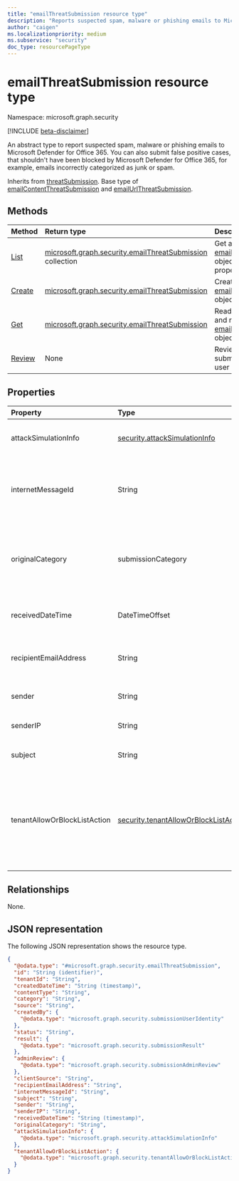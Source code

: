 ```yaml
---
title: "emailThreatSubmission resource type"
description: "Reports suspected spam, malware or phishing emails to Microsoft Defender for Office 365."
author: "caigen"
ms.localizationpriority: medium
ms.subservice: "security"
doc_type: resourcePageType
---
```


# emailThreatSubmission resource type

Namespace: microsoft.graph.security

[!INCLUDE [beta-disclaimer](../../includes/beta-disclaimer.md)]

An abstract type to report suspected spam, malware or phishing emails to Microsoft Defender for Office 365. You can also submit false positive cases, that shouldn't have been blocked by Microsoft Defender for Office 365, for example, emails incorrectly categorized as junk or spam.

Inherits from [threatSubmission](../resources/security-threatsubmission.md). Base type of [emailContentThreatSubmission](../resources/security-emailcontentthreatsubmission.md) and [emailUrlThreatSubmission](../resources/security-emailurlthreatsubmission.md).

## Methods
|Method|Return type|Description|
|:---|:---|:---|
|[List](../api/security-emailthreatsubmission-list.md)|[microsoft.graph.security.emailThreatSubmission](../resources/security-emailthreatsubmission.md) collection|Get a list of the [emailThreatSubmission](../resources/security-emailthreatsubmission.md) objects and their properties.|
|[Create](../api/security-emailthreatsubmission-post-emailthreats.md)|[microsoft.graph.security.emailThreatSubmission](../resources/security-emailthreatsubmission.md)|Create a new [emailThreatSubmission](../resources/security-emailthreatsubmission.md) object.|
|[Get](../api/security-emailthreatsubmission-get.md)|[microsoft.graph.security.emailThreatSubmission](../resources/security-emailthreatsubmission.md)|Read the properties and relationships of an [emailThreatSubmission](../resources/security-emailthreatsubmission.md) object.|
|[Review](../api/security-emailthreatsubmission-review.md)|None|Review threat submission from end user by administrator.|

## Properties
| Property     | Type    | Description    |
|:-----------------------------|:-----------------------------|:-------------------------------------------------------------------------------------------------------|
| attackSimulationInfo         | [security.attackSimulationInfo](../resources/security-attacksimulationinfo.md) | If the email is phishing simulation, this field won't be null.|
| internetMessageId            | String                       | Specifies the internet message ID of the email being submitted. This information is present in the email header. |
| originalCategory             | submissionCategory           | The original category of the submission. The possible values are: `notJunk`, `spam`, `phishing`, `malware` and `unkownFutureValue`. |
| receivedDateTime             | DateTimeOffset               | Specifies the date and time stamp when the email was received.  | 
| recipientEmailAddress        | String                       | Specifies the email address (in smtp format) of the recipient who received the email. |
| sender                       | String                       | Specifies the email address of the sender. | 
| senderIP                     | String                       | Specifies the IP address of the sender. |
| subject                      | String                       | Specifies the subject of the email. |
| tenantAllowOrBlockListAction | [security.tenantAllowOrBlockListAction](../resources/security-tenantalloworblocklistaction.md) | It's used to automatically add allows for the components such as URL, file, sender; which are deemed bad by Microsoft so that similar messages in the future can be allowed. |

## Relationships
None.

## JSON representation
The following JSON representation shows the resource type.
<!-- {
  "blockType": "resource",
  "keyProperty": "id",
  "@odata.type": "microsoft.graph.security.emailThreatSubmission",
  "baseType": "microsoft.graph.security.threatSubmission",
  "openType": false
}
-->
``` json
{
  "@odata.type": "#microsoft.graph.security.emailThreatSubmission",
  "id": "String (identifier)",
  "tenantId": "String",
  "createdDateTime": "String (timestamp)",
  "contentType": "String",
  "category": "String",
  "source": "String",
  "createdBy": {
    "@odata.type": "microsoft.graph.security.submissionUserIdentity"
  },
  "status": "String",
  "result": {
    "@odata.type": "microsoft.graph.security.submissionResult"
  },
  "adminReview": {
    "@odata.type": "microsoft.graph.security.submissionAdminReview"
  },
  "clientSource": "String",
  "recipientEmailAddress": "String",
  "internetMessageId": "String",
  "subject": "String",
  "sender": "String",
  "senderIP": "String",
  "receivedDateTime": "String (timestamp)",
  "originalCategory": "String",
  "attackSimulationInfo": {
    "@odata.type": "microsoft.graph.security.attackSimulationInfo"
  },
  "tenantAllowOrBlockListAction": {
    "@odata.type": "microsoft.graph.security.tenantAllowOrBlockListAction"
  }
}
```

